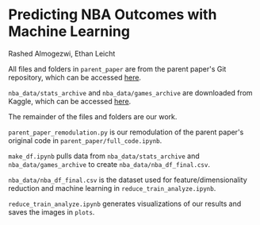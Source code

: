 # Predicting NBA Outcomes with Machine Learning
Rashed Almogezwi, Ethan Leicht

All files and folders in `parent_paper` are from the parent paper's Git repository, which can be accessed [here](https://github.com/mhoude1/NBA_Model).

`nba_data/stats_archive` and `nba_data/games_archive` are downloaded from Kaggle, which can be accessed [here](https://www.kaggle.com/datasets/sumitrodatta/nba-aba-baa-stats?select=Advanced.csv).

 The remainder of the files and folders are our work.

`parent_paper_remodulation.py` is our remodulation of the parent paper's original code in `parent_paper/full_code.ipynb`.

`make_df.ipynb` pulls data from `nba_data/stats_archive` and `nba_data/games_archive` to create `nba_data/nba_df_final.csv`.

`nba_data/nba_df_final.csv` is the dataset used for feature/dimensionality reduction and machine learning in `reduce_train_analyze.ipynb`.

`reduce_train_analyze.ipynb` generates visualizations of our results and saves the images in `plots`.
